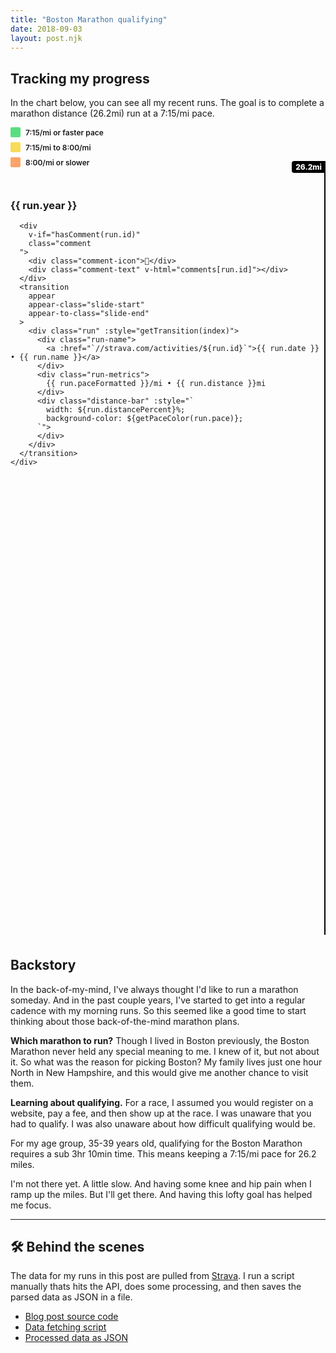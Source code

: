 ```yaml
---
title: "Boston Marathon qualifying"
date: 2018-09-03
layout: post.njk
---
```


## Tracking my progress

In the chart below, you can see all my recent runs. The goal is to complete a marathon distance (26.2mi) run at a 7:15/mi pace.
  
<div class="legend">
  <div class="color-info">
      <div class="swatch" style="background-color: #58DF82"></div>7:15/mi or faster pace
  </div>
  <div class="color-info">
    <div class="swatch" style="background-color: #F6DC58"></div>7:15/mi to 8:00/mi
  </div>
  <div class="color-info">
    <div class="swatch" style="background-color: #FCA469"></div>8:00/mi or slower
  </div>
</div>

<div class="center center--960">
  <div id="runs" class="runs">
    <div class="distance-goal">26.2mi</div>
    <div v-for="(run, index) in flatRuns">
      <h3 v-if="index > 0 && run.year !== flatRuns[index - 1].year">
        {{ run.year }}
      </h3>

      <div 
        v-if="hasComment(run.id)"
        class="comment
      ">
        <div class="comment-icon">📝</div>
        <div class="comment-text" v-html="comments[run.id]"></div>
      </div>
      <transition
        appear
        appear-class="slide-start"
        appear-to-class="slide-end"
      >
        <div class="run" :style="getTransition(index)">
          <div class="run-name">
            <a :href="`//strava.com/activities/${run.id}`">{{ run.date }} • {{ run.name }}</a>
          </div>
          <div class="run-metrics">
            {{ run.paceFormatted }}/mi • {{ run.distance }}mi
          </div>
          <div class="distance-bar" :style="`
            width: ${run.distancePercent}%;
            background-color: ${getPaceColor(run.pace)};
          `">
          </div>
        </div>
      </transition>
    </div>
  </div>

</div>

## Backstory

In the back-of-my-mind, I've always thought I'd like to run a marathon someday. And in the past couple years, I've started to get into a regular cadence with my morning runs. So this seemed like a good time to start thinking about those back-of-the-mind marathon plans.

**Which marathon to run?** Though I lived in Boston previously, the Boston Marathon never held any special meaning to me. I knew of it, but not about it. So what was the reason for picking Boston? My family lives just one hour North in New Hampshire, and this would give me another chance to visit them.

**Learning about qualifying.** For a race, I assumed you would register on a website, pay a fee, and then show up at the race. I was unaware that you had to qualify. I was also unaware about how difficult qualifying would be.

For my age group, 35-39 years old, qualifying for the Boston Marathon requires a sub 3hr 10min time. This means
keeping a 7:15/mi pace for 26.2 miles. 

I'm not there yet. A little slow. And having some knee and hip pain when I ramp up the miles. But I'll get there. And having this lofty goal has helped me focus.

---

## 🛠 Behind the scenes

The data for my runs in this post are pulled from [Strava](//strava.com). I run a script manually thats hits the API, does some processing, and then saves the parsed data as JSON in a file.

- [Blog post source code](https://raw.githubusercontent.com/lokesh/lokesh-dhakar/master/src/posts/boston-marathon-qualifying.md)
- [Data fetching script](https://github.com/lokesh/lokesh-dhakar/blob/master/refresh-data.js#L8)
- [Processed data as JSON](https://github.com/lokesh/lokesh-dhakar/blob/master/src/data/strava-activities-edited-runs.json)



<style>
.slide-start {
  opacity: 0;
  transform: translateX(-40px);
}
.slide-end {
  opacity: 1;
  transform: translateX(0);
}

.color-info {
  display: flex;
  align-items: center;
  margin-bottom: 8px;
  font-size: 12px;
  font-weight: 600;
}

.swatch {
  display: inline-block;
  width: 16px;
  height: 16px;
  margin-right: 8px;
  border-radius: 2px;
}

.runs {
  position: relative;
  min-height: 1200px;
  padding-top: 20px;
  margin-bottom: 36px;
  border-right: 2px solid #000;
}

.distance-goal {
  position: absolute;
  top: -18px;
  right: -2px;
  padding: 2px 0;
  width: 54px;
  text-align: center;
  color: white;
  font-size: 12px;
  font-weight: 800;
  background-color: #000;
  border-radius: 4px 0 0 4px;
}

.comment {
  display: flex;
  padding: 8px 8px 20px 8px;
  max-width: 32em;
}

.comment-icon {
  font-size: 24px;
  margin-right: 8px;
}

.comment-text {
  font-size: 13px;
  font-weight: 500;  
}

.comment-text em {
  font-style: normal;
  font-weight: 700;
}

.comment-text em::after {
  content: ' -';
}

.run {
  position: relative;
  display: flex;
  justify-content: space-between;
  background-color: #EDEDED;
  font-size: 12px;
  font-weight: 600;
  margin-bottom: 12px;
  border-radius: 2px;
}

.run a {
  color: #000;
}

.run-name {
  z-index: 1;
  opacity: 0.8;
  padding: 8px;
  white-space: nowrap;
  overflow: hidden;
  text-overflow: ellipsis;
}

.run-metrics {
  z-index: 1;
  display: flex;
  align-items: center;
  flex: 0 0 auto;
  opacity: 0.8;
  padding: 8px;
  text-align: right;
  display: flex;
  align-items: center;
}

.distance-bar {
  z-index: 0;
  position: absolute;
  width: 100%;
  height: 100%;
  border-radius: 2px 0 0 2px;
}
</style>

<script src="/js/axios.min.js"></script>
<script src="/js/vue.min.js"></script>

<script>

// ------
// CONFIG
// ------

// Hide any steep runs with avg elevation gain more than X ft per mile.
let MAX_ELEVATION_PER_MILE = 75;

// --------
// COMMENTS
// --------

var app = new Vue({
  el: '#runs',
  
  data() {
    return {
      runs: [],
      comments: {
        1830959635: `<em>Sep 21</em> Having some pain on the back of my left ankle. This
        started the day after a hard effort up a steep hill. The ankle pain goes in and out but 
        has been around for over a week now. I don't want to take any chances so I'll be pausing
        my running.`,
        1735738378: `<em>July 29</em> I attemped my first half-marathon, the SF Half. Unfortunately I had knee pain
          that started just a mile in. The likelihood of me finishing was slim, and injury high, 
          so I cut my losses after finishing five miles.
          <br><br>
          Over the next couple weeks I focused on strenghtening the muscles around 
          the IT Band. It seems to have worked as the knee pains have not come back.
          `
      }
    };
  },
  
  computed: {
    flatRuns() {
      return this.runs.filter(run => {
        return (run.elevation / run.distance) < MAX_ELEVATION_PER_MILE;
      })
    },
  },

  created() {
    axios.get('/data/strava-activities-edited-runs.json')
    .then((response) => {
      this.runs = response.data;
    })
    .catch((error) => {
      console.log(error);
    })
  },

  methods: {
    getPaceColor(pace) {
      let paceColor;
      if (pace > 8) {
        paceColor = '#FCA469';
      } else if (pace > 7.25) {
        paceColor = '#F6DC58';
      } else {
        paceColor = '#58DF82';
      }
      return paceColor;
    },
    getTransition(index) {
      return (index < 40) ? `transition: all 0.5s ${index * 0.05}s`: '';
    },
    hasComment(id) {
      return this.comments.hasOwnProperty(id);
    }
  }
});
</script>

